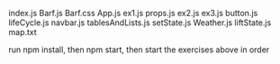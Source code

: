 index.js
Barf.js
Barf.css
App.js
ex1.js
props.js
ex2.js
ex3.js
button.js
lifeCycle.js
navbar.js
tablesAndLists.js
setState.js
Weather.js
liftState.js
map.txt

run npm install, then npm start, then start the exercises above in order
